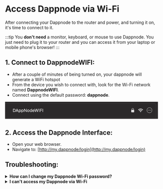 # Access Dappnode via Wi-Fi

After connecting your Dappnode to the router and power, and turning it on, it's time to connect to it.

:::tip
You **don't need** a monitor, keyboard, or mouse to use Dappnode. You just need to plug it to your router and you can access it from your laptop or mobile phone's browser!
:::


## 1. **Connect to DappnodeWIFI**:
  - After a couple of minutes of being turned on, your dappnode will generate a WiFi hotspot
  - From the device you wish to connect with, look for the Wi-Fi network named **DappnodeWIFI**.
  - Connect using the default password: **dappnode**.
    
  ![Connect to Dappnode Wi-Fi](/img/dappnode-wifi.png)
    
## 2. **Access the Dappnode Interface**:
  - Open your web browser.
  - Navigate to: [http://my.dappnode/login](http://my.dappnode/login)

## Troubleshooting:

<details>
  <summary><b>How can I change my Dappnode Wi-Fi password?</b></summary>
  To change the Wi-Fi password:

  1. While connected to the Dappnode, go to <a href="http://my.dappnode/wireless-network/wifi">Wi-Fi Settings</a>

  2. Enter your new desired password in both the "New Password" and "Confirm New Password" fields.
  
  3. Click on "Change Credentials".

</details>

<details>
  <summary><b>I can't access my Dappnode via Wi-Fi</b></summary>
  You can explore other methods to access your Dappnode <a href="/docs/user/access-your-dappnode/overview">here</a>.
</details>
